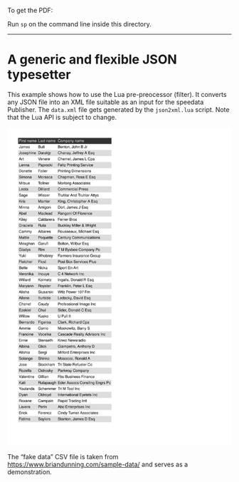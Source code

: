 To get the PDF:

Run `sp` on the command line inside this directory.

----

# A generic and flexible JSON typesetter

This example shows how to use the Lua pre-preocessor (filter). It converts any JSON file into an XML file suitable as an input for the
speedata Publisher. The `data.xml` file gets generated by the `json2xml.lua` script. Note that the Lua API is subject to change.


![Image of the result](firstpage.png)

The “fake data” CSV file is taken from https://www.briandunning.com/sample-data/ and serves as a demonstration.
